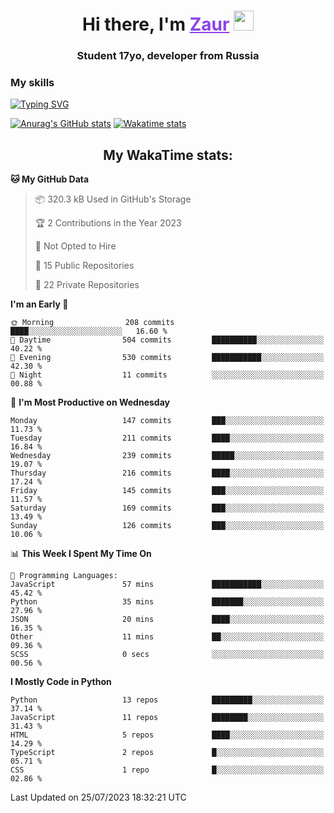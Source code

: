 <h1 align="center">
    Hi there, I'm 
    <a href="https://t.me/skyguy" target="_blank" style="color: #8C43EA">Zaur</a>
    <img src="https://github.com/blackcater/blackcater/raw/main/images/Hi.gif" height="32">
</h1>

<h3 align="center">
    Student 17yo, developer from Russia
</h3>  

### **My skills**
[![Typing SVG](https://readme-typing-svg.herokuapp.com?font=Oxanium&duration=3000&pause=1500&color=8C43EA&height=30&lines=Python:+FastAPI,+Flask,+Aiogram,+Telethon;SQL:+PostgreSQL,+SQLite;Javascript:+React.js;HTML,+CSS+(SCSS))](https://git.io/typing-svg)

[![Anurag's GitHub stats](https://github-readme-stats.vercel.app/api?username=mrskyguy&hide_title=true&count_private=true&show_icons=true&title_color=8C43EA&icon_color=BE57EA&bg_color=30,191919,341b56&text_color=B1B1B1&border_radius=10&hide_border=true)](https://github.com/anuraghazra/github-readme-stats)
[![Wakatime stats](https://github-readme-stats.vercel.app/api/wakatime?username=skyguy&hide_title=true&show_icons=true&title_color=8C43EA&icon_color=BE57EA&bg_color=30,191919,341b56&text_color=B1B1B1&border_radius=10&hide_border=true)](https://github.com/anuraghazra/github-readme-stats)


<h2 align="center"> My WakaTime stats: </h2>

<!--START_SECTION:waka-->
**🐱 My GitHub Data** 

> 📦 320.3 kB Used in GitHub's Storage 
 > 
> 🏆 2 Contributions in the Year 2023
 > 
> 🚫 Not Opted to Hire
 > 
> 📜 15 Public Repositories 
 > 
> 🔑 22 Private Repositories 
 > 
**I'm an Early 🐤** 

```text
🌞 Morning                208 commits         ████░░░░░░░░░░░░░░░░░░░░░   16.60 % 
🌆 Daytime                504 commits         ██████████░░░░░░░░░░░░░░░   40.22 % 
🌃 Evening                530 commits         ███████████░░░░░░░░░░░░░░   42.30 % 
🌙 Night                  11 commits          ░░░░░░░░░░░░░░░░░░░░░░░░░   00.88 % 
```
📅 **I'm Most Productive on Wednesday** 

```text
Monday                   147 commits         ███░░░░░░░░░░░░░░░░░░░░░░   11.73 % 
Tuesday                  211 commits         ████░░░░░░░░░░░░░░░░░░░░░   16.84 % 
Wednesday                239 commits         █████░░░░░░░░░░░░░░░░░░░░   19.07 % 
Thursday                 216 commits         ████░░░░░░░░░░░░░░░░░░░░░   17.24 % 
Friday                   145 commits         ███░░░░░░░░░░░░░░░░░░░░░░   11.57 % 
Saturday                 169 commits         ███░░░░░░░░░░░░░░░░░░░░░░   13.49 % 
Sunday                   126 commits         ███░░░░░░░░░░░░░░░░░░░░░░   10.06 % 
```


📊 **This Week I Spent My Time On** 

```text
💬 Programming Languages: 
JavaScript               57 mins             ███████████░░░░░░░░░░░░░░   45.42 % 
Python                   35 mins             ███████░░░░░░░░░░░░░░░░░░   27.96 % 
JSON                     20 mins             ████░░░░░░░░░░░░░░░░░░░░░   16.35 % 
Other                    11 mins             ██░░░░░░░░░░░░░░░░░░░░░░░   09.36 % 
SCSS                     0 secs              ░░░░░░░░░░░░░░░░░░░░░░░░░   00.56 % 
```

**I Mostly Code in Python** 

```text
Python                   13 repos            █████████░░░░░░░░░░░░░░░░   37.14 % 
JavaScript               11 repos            ████████░░░░░░░░░░░░░░░░░   31.43 % 
HTML                     5 repos             ████░░░░░░░░░░░░░░░░░░░░░   14.29 % 
TypeScript               2 repos             █░░░░░░░░░░░░░░░░░░░░░░░░   05.71 % 
CSS                      1 repo              █░░░░░░░░░░░░░░░░░░░░░░░░   02.86 % 
```




 Last Updated on 25/07/2023 18:32:21 UTC
<!--END_SECTION:waka-->
